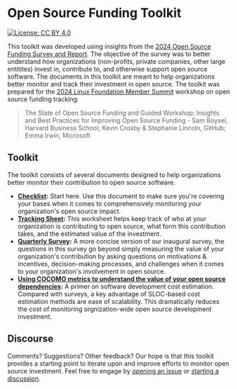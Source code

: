 # Open Source Funding Toolkit

[![License: CC BY 4.0](https://img.shields.io/badge/License-CC_BY_4.0-lightgrey.svg)](https://creativecommons.org/licenses/by/4.0/)

This toolkit was developed using insights from the [2024 Open Source Funding Survey and Report](https://opensourcefundingsurvey2024.com/). The objective of the survey was to better understand how organizations (non-profits, private companies, other large entitites) invest in, contribute to, and otherwise support open source software. The documents in this toolkit are meant to help organizations better monitor and track their investment in open source. The toolkit was prepared for the [2024 Linux Foundation Member Summit](https://sched.co/1nazB) workshop on open source funding tracking:

> The State of Open Source Funding and Guided Workshop: Insights and Best Practices for Improving Open Source Funding - Sam Boysel, Harvard Business School; Kevin Crosby & Stephanie Lincoln, GitHub; Emma Irwin, Microsoft

## Toolkit

The toolkit consists of several documents designed to help organizations better monitor their contribution to open source software.

- **[Checklist](https://docs.google.com/document/d/1BI8jmGt4tXzSL0f2IkMsEygYQmYhvXnSgrT0BL5Vkok/edit?usp=sharing):** Start here. Use this document to make sure you're covering your bases when it comes to comprehensively monitoring your organization's open source impact.
- **[Tracking Sheet](https://docs.google.com/spreadsheets/d/1eH1Ibvv4YskTgP14PB3zcodqSLW-p3FfFA5xdaia5Ec/edit?usp=sharing):** This worksheet helps keep track of who at your organization is contributing to open source, what form this contribution takes, and the estimated value of the investment.
- **[Quarterly Survey](https://docs.google.com/spreadsheets/d/1oUK7T5idaYvrH5UQQyKKjqbn-mcYRmQM1hgnr1gobKM/edit?usp=sharing):** A more concise version of our inaugural survey, the questions in this survey go beyond simply measuring the value of your organization's contribution by asking questions on motivations & incentives, decision-making processes, and challenges when it comes to your organization's involvement in open source.
- **[Using COCOMO metrics to understand the value of your open source dependencies](https://docs.google.com/document/d/1_YXudEy7wPK2-64X-A0zDkqMQ6JNaFR4HkNSlDkUb7s/edit?usp=sharing):** A primer on software development cost estimation. Compared with surveys, a key advantage of SLOC-based cost estimation methods are ease of  scalability. This dramatically reduces the cost of monitoring orgnization-wide open source development investment.

## Discourse

Comments? Suggestions? Other feedback? Our hope is that this toolkit provides a starting point to iterate upon and improve efforts to monitor open source investment. Feel free to engage by [opening an issue](https://github.com/sboysel/open-source-funding-toolkit/issues) or [starting a discussion](https://github.com/sboysel/open-source-funding-toolkit/discussions).
